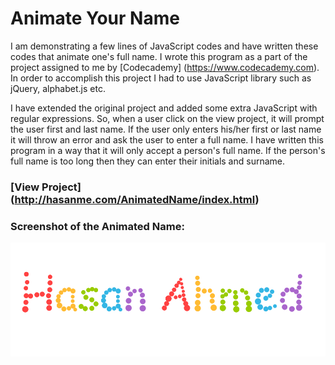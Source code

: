 # Animate Your Name

I am demonstrating a few lines of JavaScript codes and have written these codes that animate one's full name. I wrote this program as a part of the project assigned to me by [Codecademy] (https://www.codecademy.com).
In order to accomplish this project I had to use JavaScript library such as jQuery, alphabet.js etc.

I have extended the original project and added some extra JavaScript with regular expressions. So, when a user click on the view project, it will prompt the user first and last name. If the user only enters his/her first or last name it will throw an error and ask  the user to enter a full name. I have written this program in a way that it will only accept a person's full name. If the person's full name is too long then they can enter their initials and surname.


### [View Project] (http://hasanme.com/AnimatedName/index.html)

### Screenshot of the Animated Name:
![Animated Name](animated-name.png)
